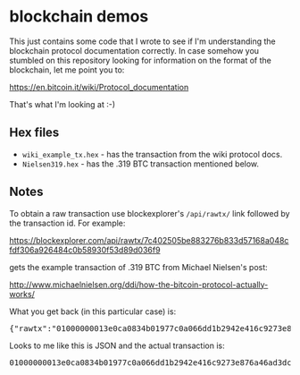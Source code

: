 # blockchain demos

This just contains some code that I wrote to see if I'm understanding the
blockchain protocol documentation correctly. In case somehow you stumbled
on this repository looking for information on the format of the blockchain,
let me point you to:

https://en.bitcoin.it/wiki/Protocol_documentation

That's what I'm looking at :-)

## Hex files
* <code>wiki_example_tx.hex</code> - has the transaction from the wiki protocol docs.
* <code>Nielsen319.hex</code> - has the .319 BTC transaction mentioned below.

## Notes

To obtain a raw transaction use blockexplorer's <code>/api/rawtx/</code>
link followed by the transaction id. For example: 

https://blockexplorer.com/api/rawtx/7c402505be883276b833d57168a048cfdf306a926484c0b58930f53d89d036f9

gets the example transaction of .319 BTC from Michael Nielsen's post:

http://www.michaelnielsen.org/ddi/how-the-bitcoin-protocol-actually-works/

What you get back (in this particular case) is:<pre>
{"rawtx":"01000000013e0ca0834b01977c0a066dd1b2942e416c9273e876a46ad3dcb1a128c7ae0720000000008b48304502205014856cdf89da70ad9a4f223bac4e5477da5c6cb69ef2b9f8b5f8548e21307e0221009bfe2698f1eb1c561f41981d8e78c11d9e685a70e682f144ee6c8ab5ecb0497c0141042b2d8def903dd62d0c4161ed8d4ccfa5967e11a28e65cb141235b7c27d8ef6aa3bd63be077323cf3d7e0e8895b264b94feb4b40478b431da6f45dfc8e1004f62ffffffff0160c1e601000000001976a914a7db6ff121871c65a8924b8e40f160d385515ad788ac00000000"}</pre>

Looks to me like this is JSON and the actual transaction is:

<pre>01000000013e0ca0834b01977c0a066dd1b2942e416c9273e876a46ad3dcb1a128c7ae0720000000008b48304502205014856cdf89da70ad9a4f223bac4e5477da5c6cb69ef2b9f8b5f8548e21307e0221009bfe2698f1eb1c561f41981d8e78c11d9e685a70e682f144ee6c8ab5ecb0497c0141042b2d8def903dd62d0c4161ed8d4ccfa5967e11a28e65cb141235b7c27d8ef6aa3bd63be077323cf3d7e0e8895b264b94feb4b40478b431da6f45dfc8e1004f62ffffffff0160c1e601000000001976a914a7db6ff121871c65a8924b8e40f160d385515ad788ac00000000</pre>
